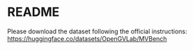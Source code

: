 # README

Please download the dataset following the official instructions: <https://huggingface.co/datasets/OpenGVLab/MVBench>